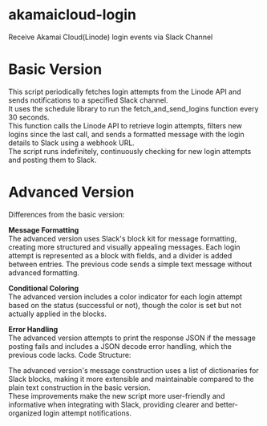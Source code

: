 # akamaicloud-login
Receive Akamai Cloud(Linode) login events via Slack Channel

# Basic Version
This script periodically fetches login attempts from the Linode API and sends notifications to a specified Slack channel.<br> 
It uses the schedule library to run the fetch_and_send_logins function every 30 seconds. <br> 
This function calls the Linode API to retrieve login attempts, filters new logins since the last call, and sends a formatted message with the login details to Slack using a webhook URL. <br> 
The script runs indefinitely, continuously checking for new login attempts and posting them to Slack.<br> 

# Advanced Version
Differences from the basic version:

**Message Formatting**<br> 
The advanced version uses Slack's block kit for message formatting, creating more structured and visually appealing messages. 
Each login attempt is represented as a block with fields, and a divider is added between entries.
The previous code sends a simple text message without advanced formatting.

**Conditional Coloring**<br> 
The advanced version includes a color indicator for each login attempt based on the status (successful or not), though the color is set but not actually applied in the blocks.

**Error Handling**<br> 
The advanced version attempts to print the response JSON if the message posting fails and includes a JSON decode error handling, which the previous code lacks.
Code Structure:

The advanced version's message construction uses a list of dictionaries for Slack blocks, making it more extensible and maintainable compared to the plain text construction in the basic version.<br> 
These improvements make the new script more user-friendly and informative when integrating with Slack, providing clearer and better-organized login attempt notifications.
